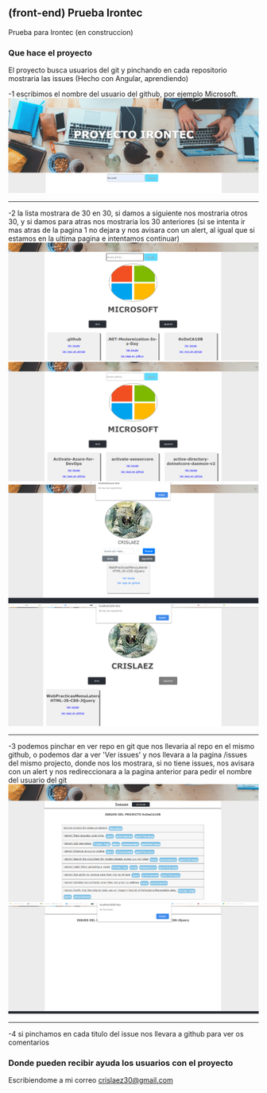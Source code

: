 ## (front-end) Prueba Irontec

Prueba para Irontec (en construccion)


### Que hace el proyecto

El proyecto busca usuarios del git y pinchando en cada repositorio mostraria las issues (Hecho con Angular, aprendiendo)

-1 escribimos el nombre del usuario del github, por ejemplo Microsoft.
<img src="https://github.com/crislaez/Proyecto_Irontec/blob/master/src/assets/foto_proyecto.PNG" />
<hr>

-2 la lista mostrara de 30 en 30, si damos a siguiente nos mostraria otros 30, 
  y si damos para atras nos mostraria los 30 anteriores (si se intenta ir mas atras de la pagina 1 no dejara y nos avisara con un alert, al igual que si estamos en la ultima pagina e intentamos continuar)
<img src="https://github.com/crislaez/Proyecto_Irontec/blob/master/src/assets/foto_proyecto_2.PNG" />
<img src="https://github.com/crislaez/Proyecto_Irontec/blob/master/src/assets/foto_proyecto_3.PNG" />
<img src="https://github.com/crislaez/Proyecto_Irontec/blob/master/src/assets/foto_proyecto_5.PNG" />
<img src="https://github.com/crislaez/Proyecto_Irontec/blob/master/src/assets/foto_proyecto_6.PNG" />
<hr>
-3 podemos pinchar en ver repo en git que nos llevaria al repo en el mismo github,  o podemos 
  dar a ver 'Ver issues' y nos llevara a la pagina /issues del mismo projecto, donde nos los mostrara, si no tiene issues, nos avisara con un alert y nos redireccionara a la pagina anterior para pedir el nombre del usuario del git
<img src="https://github.com/crislaez/Proyecto_Irontec/blob/master/src/assets/foto_proyecto_4.PNG" />
<img src="https://github.com/crislaez/Proyecto_Irontec/blob/master/src/assets/foto_proyecto_7.PNG" />
<hr>

-4 si pinchamos en cada titulo del issue nos llevara a github para ver os comentarios

 
### Donde pueden recibir ayuda los usuarios con el proyecto
 
Escribiendome a mi correo crislaez30@gmail.com

